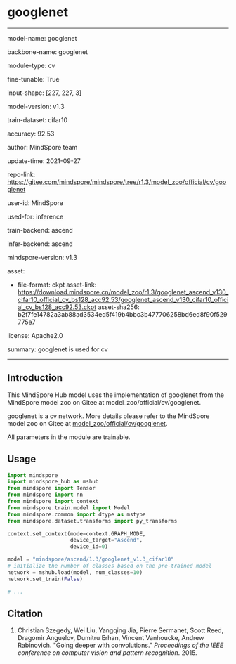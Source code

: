 # googlenet

---

model-name: googlenet

backbone-name: googlenet

module-type: cv

fine-tunable: True

input-shape: [227, 227, 3]

model-version: v1.3

train-dataset: cifar10

accuracy: 92.53

author: MindSpore team

update-time: 2021-09-27

repo-link: <https://gitee.com/mindspore/mindspore/tree/r1.3/model_zoo/official/cv/googlenet>

user-id: MindSpore

used-for: inference

train-backend: ascend

infer-backend: ascend

mindspore-version: v1.3

asset:

-
    file-format: ckpt
    asset-link: <https://download.mindspore.cn/model_zoo/r1.3/googlenet_ascend_v130_cifar10_official_cv_bs128_acc92.53/googlenet_ascend_v130_cifar10_official_cv_bs128_acc92.53.ckpt>
    asset-sha256: b2f7fe14782a3ab88ad3534ed5f419b4bbc3b477706258bd6ed8f90f529775e7

license: Apache2.0

summary: googlenet is used for cv

---

## Introduction

This MindSpore Hub model uses the implementation of googlenet from the MindSpore model zoo on Gitee at model_zoo/official/cv/googlenet.

googlenet is a cv network. More details please refer to the MindSpore model zoo on Gitee at [model_zoo/official/cv/googlenet](https://gitee.com/mindspore/mindspore/blob/r1.3/model_zoo/official/cv/googlenet/README.md).

All parameters in the module are trainable.

## Usage

```python
import mindspore
import mindspore_hub as mshub
from mindspore import Tensor
from mindspore import nn
from mindspore import context
from mindspore.train.model import Model
from mindspore.common import dtype as mstype
from mindspore.dataset.transforms import py_transforms

context.set_context(mode=context.GRAPH_MODE,
                    device_target="Ascend",
                    device_id=0)

model = "mindspore/ascend/1.3/googlenet_v1.3_cifar10"
# initialize the number of classes based on the pre-trained model
network = mshub.load(model, num_classes=10)
network.set_train(False)

# ...
```

## Citation

1. Christian Szegedy, Wei Liu, Yangqing Jia, Pierre Sermanet, Scott Reed, Dragomir Anguelov, Dumitru Erhan, Vincent Vanhoucke, Andrew Rabinovich. "Going deeper with convolutions." *Proceedings of the IEEE conference on computer vision and pattern recognition*. 2015.
